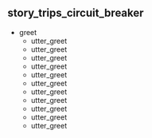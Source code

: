 ## story_trips_circuit_breaker
* greet
  - utter_greet
  - utter_greet
  - utter_greet
  - utter_greet
  - utter_greet
  - utter_greet
  - utter_greet
  - utter_greet
  - utter_greet
  - utter_greet
  - utter_greet
